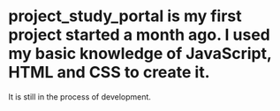 # project_study_portal is my first project started a month ago. I used my basic knowledge of JavaScript, HTML and CSS to create it. 
It is still in the process of development.
